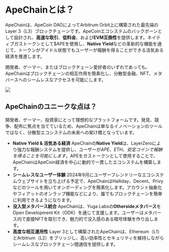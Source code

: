 # ApeChainとは？

ApeChainは、ApeCoin DAOによってArbitrum Orbit上に構築された最先端のLayer 3（L3）ブロックチェーンです。ApeCoinエコシステムのバックボーンとして設計され、**高速な取引**、**低料金**、および**EVM互換性**を提供します。ネイティブガストークンとして$APEを使用し、**Native Yield**などの革新的な機能を通じて、トークンがアイドル状態でもユーザーが報酬を得ることができる活気ある経済を推進します。

開発者、ゲーマー、またはブロックチェーン愛好者のいずれであっても、ApeChainはブロックチェーンの相互作用を簡素化し、分散型金融、NFT、メタバースへのシームレスなアクセスを可能にします。

![](https://docs.apechain.com/_next/static/media/apechain-logo.3f86672d.svg)

## ApeChainのユニークな点は？

開発者、ゲーマー、投資家にとって理想的なプラットフォームです。発見、競争、配布に焦点を当てているため、ApeChainは単なるイノベーションのツールではなく、分散型エコシステムの未来への架け橋となっています。

- **Native Yield & 活気ある経済**
ApeChainの**Native Yield**は、LayerZeroにより強力な報酬システムを提供し、ユーザーが$APE、ETH、安定コインで報酬を得ることを可能にします。$APEをガストークンとして使用することで、ApeChainはApeCoin経済を中心に動的で一貫したエコシステムを構築します。
- **シームレスなユーザー体験**
2024年9月にユーザーフレンドリーなエコシステムウェブサイトを立ち上げる予定で、ApeChainはHalliday、Decent、Privyなどのツールを用いてオンボーディングを簡素化します。アカウント抽象化やフィアットのオンラップ機能などにより、誰でもブロックチェーンを簡単に利用できるようになります。
- **没入型メタバース統合**
ApeChainは、Yuga Labsの**Othersideメタバース**をOpen Development Kit（ODK）を通じて支援します。ユーザーはメタバース内で直接NFTを取引でき、魅力的で没入感のある暗号体験を作り出します。
- **高度な相互運用性**
Layer 3として構築されたApeChainは、Ethereum（L1）とArbitrum（L2）をブリッジし、高い効率性とセキュリティを維持しながらシームレスなブロックチェーン間通信を提供します。